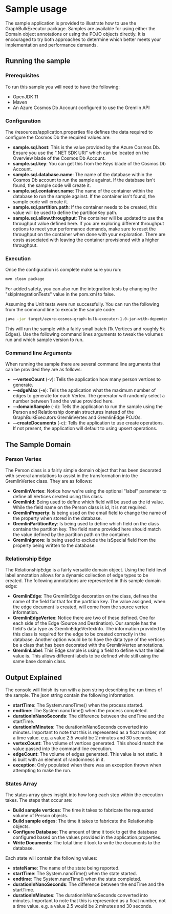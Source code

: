 # Sample usage

The sample application is provided to illustrate how to use the GraphBulkExecutor package. Samples are available for
using either the Domain object annotations or using the POJO objects directly. It is encouraged to try both approaches
to determine which better meets your implementation and performance demands.

## Running the sample

### Prerequisites

To run this sample you will need to have the following:

* OpenJDK 11
* Maven
* An Azure Cosmos Db Account configured to use the Gremlin API

### Configuration

The /resources/application.properties file defines the data required to configure the Cosmos Db the required values are:

* **sample.sql.host**: This is the value provided by the Azure Cosmos Db. Ensure you use the ".NET SDK URI" which can be
  located on the Overview blade of the Cosmos Db Account.
* **sample.sql.key**: You can get this from the Keys blade of the Cosmos Db Account.
* **sample.sql.database.name**: The name of the database within the Cosmos Db account to run the sample against. If the
  database isn't found, the sample code will create it.
* **sample.sql.container.name**: The name of the container within the database to run the sample against. If the
  container isn't found, the sample code will create it.
* **sample.sql.partition.path**: If the container needs to be created, this value will be used to define the
  partitionKey path.
* **sample.sql.allow.throughput**: The container will be updated to use the throughput value defined here. If you are
  exploring different throughput options to meet your performance demands, make sure to reset the throughput on the
  container when done with your exploration. There are costs associated with leaving the container provisioned with a
  higher throughput.

### Execution

Once the configuration is complete make sure you run:

```bash
mvn clean package 
```

For added safety, you can also run the integration tests by changing the "skipIntegrationTests" value in the pom.xml to
false.

Assuming the Unit tests were run successfully. You can run the following from the command line to execute the sample
code:

```bash
java -jar target/azure-cosmos-graph-bulk-executor-1.0-jar-with-dependencies.jar -v 1000 -e 10 -d
```

This will run the sample with a fairly small batch (1k Vertices and roughly 5k Edges). Use the following command lines
arguments to tweak the volumes run and which sample version to run.

### Command line Arguments

When running the sample there are several command line arguments that can be provided they are as follows:

* **--vertexCount** (-v): Tells the application how many person vertices to generate.
* **--edgeMax** (-e): Tells the application what the maximum number of edges to generate for each Vertex. The generator
  will randomly select a number between 1 and the value provided here.
* **--domainSample** (-d): Tells the application to run the sample using the Person and Relationship domain structures
  instead of the GraphBulkExecutors GremlinVertex and GremlinEdge POJOs.
* **--createDocuments** (-c): Tells the application to use create operations. If not present, the application will
  default to using upsert operations.

## The Sample Domain

### Person Vertex

The Person class is a fairly simple domain object that has been decorated with several annotations to assist in the
transformation into the GremlinVertex class. They are as follows:

* **GremlinVertex**: Notice how we're using the optional "label" parameter to define all Vertices created using this
  class.
* **GremlinId**: Being used to define which field will be used as the id value. While the field name on the Person class
  is id, it is not required.
* **GremlinProperty**: Is being used on the email field to change the name of the property when stored in the database.
* **GremlinPartitionKey**: Is being used to define which field on the class contains the partition key. The field name
  provided here should match the value defined by the partition path on the container.
* **GremlinIgnore**: Is being used to exclude the isSpecial field from the property being written to the database.

### Relationship Edge

The RelationshipEdge is a fairly versatile domain object. Using the field level label annotation allows for a dynamic
collection of edge types to be created. The following annotations are represented in this sample domain edge:

* **GremlinEdge**: The GremlinEdge decoration on the class, defines the name of the field for that for the partition
  key. The value assigned, when the edge document is created, will come from the source vertex information.
* **GremlinEdgeVertex**: Notice there are two of these defined. One for each side of the Edge (Source and Destination).
  Our sample has the field's data type as GremlinEdgeVertexInfo. The information provided by this class is required for
  the edge to be created correctly in the database. Another option would be to have the data type of the vertices be a
  class that has been decorated with the GremlinVertex annotations.
* **GremlinLabel**: This Edge sample is using a field to define what the label value is. This allows different labels to
  be defined while still using the same base domain class.

## Output Explained

The console will finish its run with a json string describing the run times of the sample. The json string contain the
following information.

* **startTime**: The System.nanoTime() when the process started.
* **endtime**: The System.nanoTime() when the process completed.
* **durationInNanoSeconds**: The difference between the endTime and the startTime.
* **durationInMinutes**: The durationInNanoSeconds converted into minutes. Important to note that this is represented as
  a float number, not a time value. e.g. a value 2.5 would be 2 minutes and 30 seconds.
* **vertexCount**: The volume of vertices generated. This should match the value passed into the command line execution.
* **edgeCount**: The volume of edges generated. This value is not static. It is built with an element of randomness in
  it.
* **exception**: Only populated when there was an exception thrown when attempting to make the run.

### States Array

The states array gives insight into how long each step within the execution takes. The steps that occur are:

* **Build sample vertices**: The time it takes to fabricate the requested volume of Person objects.
* **Build sample edges**: The time it takes to fabricate the Relationship objects.
* **Configure Database**: The amount of time it took to get the database configured based on the values provided in the
  application.properties.
* **Write Documents**: The total time it took to write the documents to the database.

Each state will contain the following values:

* **stateName**: The name of the state being reported.
* **startTime**: The System.nanoTime() when the state started.
* **endtime**: The System.nanoTime() when the state completed.
* **durationInNanoSeconds**: The difference between the endTime and the startTime.
* **durationInMinutes**: The durationInNanoSeconds converted into minutes. Important to note that this is represented as
  a float number, not a time value. e.g. a value 2.5 would be 2 minutes and 30 seconds.
